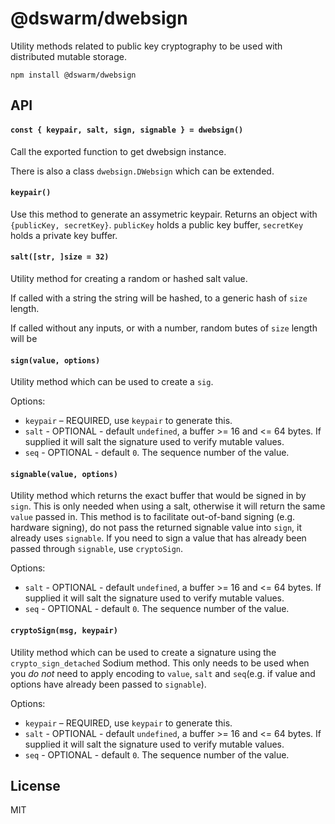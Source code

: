 # @dswarm/dwebsign

Utility methods related to public key cryptography to be used with distributed mutable storage.

```
npm install @dswarm/dwebsign
```

## API

#### `const { keypair, salt, sign, signable } = dwebsign()`

Call the exported function to get dwebsign instance.

There is also a class `dwebsign.DWebsign` which can be
extended.

#### `keypair()`

Use this method to generate an assymetric keypair.
Returns an object with `{publicKey, secretKey}`. `publicKey` holds a public key buffer, `secretKey` holds a private key buffer.

#### `salt([str, ]size = 32)`

Utility method for creating a random or hashed salt value.

If called with a string the string will be hashed, to a
generic hash of `size` length.

If called without any inputs, or with a number, random 
butes of `size` length will be

#### `sign(value, options)`

Utility method which can be used to create a `sig`.

Options:

* `keypair` – REQUIRED, use `keypair` to generate this.
* `salt` - OPTIONAL - default `undefined`, a buffer >= 16 and <= 64 bytes. If supplied it will salt the signature used to verify mutable values.
* `seq` - OPTIONAL - default `0`. The sequence number of the value.

#### `signable(value, options)`

Utility method which returns the exact buffer that would be signed in by `sign`. This is only needed when using a salt, otherwise it will return the same `value` passed in. This method is to facilitate out-of-band signing (e.g. hardware signing), do not pass the returned signable value into `sign`, it already uses `signable`.
If you need to sign a value that has already been passed 
through `signable`, use `cryptoSign`.

Options:

* `salt` - OPTIONAL - default `undefined`, a buffer >= 16 and <= 64 bytes. If supplied it will salt the signature used to verify mutable values.
* `seq` - OPTIONAL - default `0`. The sequence number of the value.

#### `cryptoSign(msg, keypair)`

Utility method which can be used to create a signature using the `crypto_sign_detached` Sodium method. This only needs to be used 
when you *do not* need to apply encoding to `value`, `salt` and `seq`(e.g. if value and options have already been passed to `signable`).

Options:

* `keypair` – REQUIRED, use `keypair` to generate this.
* `salt` - OPTIONAL - default `undefined`, a buffer >= 16 and <= 64 bytes. If supplied it will salt the signature used to verify mutable values.
* `seq` - OPTIONAL - default `0`. The sequence number of the value.

## License

MIT
